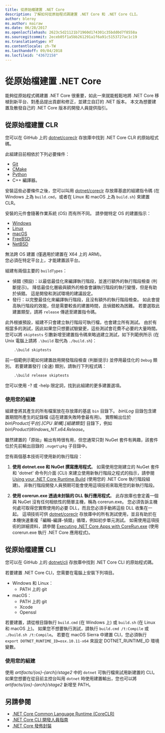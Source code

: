 ```yaml
---
title: 從原始檔建置 .NET Core
description: 了解如何從原始程式碼建置 .NET Core 和 .NET Core CLI。
author: bleroy
ms.author: mairaw
ms.date: 06/28/2017
ms.openlocfilehash: 2623c5d21121b71960d174301c35bdd0d7f8558a
ms.sourcegitcommit: 2eceb05f1a5bb261291a1f6a91c5153727ac1c19
ms.translationtype: HT
ms.contentlocale: zh-TW
ms.lasthandoff: 09/04/2018
ms.locfileid: "43672158"
---
```

# <a name="build-net-core-from-source"></a>從原始檔建置 .NET Core

能夠從原始程式碼建置 .NET Core 很重要，如此一來就能輕鬆地將 .NET Core 移植到新平台、對產品提出貢獻和修正，並建立自訂的 .NET 版本。
本文為想要建置及散發自己的 .NET Core 版本的開發人員提供指引。

## <a name="build-the-clr-from-source"></a>從原始檔建置 CLR

您可以在 GitHub 上的 [dotnet/coreclr](https://github.com/dotnet/coreclr/) 存放庫中找到 .NET Core CLR 的原始程式碼。

此組建目前相依於下列必要條件：

* [Git](https://git-scm.com/)
* [CMake](https://cmake.org/)
* [Python](https://www.python.org/)
* C++ 編譯器。

安裝這些必要條件之後，您可以叫用 [dotnet/coreclr](https://github.com/dotnet/coreclr/) 存放庫基底的組建指令碼 (在 Windows 上為 `build.cmd`，或者在 Linux 和 macOS 上為 `build.sh`) 來建置 CLR。

安裝的元件會隨著作業系統 (OS) 而有所不同。 請參閱特定 OS 的建置指示：

* [Windows](https://github.com/dotnet/coreclr/blob/master/Documentation/building/windows-instructions.md)
* [Linux](https://github.com/dotnet/coreclr/blob/master/Documentation/building/linux-instructions.md)
* [macOS](https://github.com/dotnet/coreclr/blob/master/Documentation/building/osx-instructions.md)
* [FreeBSD](https://github.com/dotnet/coreclr/blob/master/Documentation/building/freebsd-instructions.md)
* [NetBSD](https://github.com/dotnet/coreclr/blob/master/Documentation/building/netbsd-instructions.md)

無法跨 OS 建置 (僅適用於建置在 X64 上的 ARM)。  
您必須在特定平台上，才能建置該平台。  

組建有兩個主要的 `buildTypes`：

* 偵錯 (預設)：以最低最佳化來編譯執行階段，並進行額外的執行階段檢查 (判斷提示)。 降低最佳化層級與額外的檢查會讓執行階段的執行變慢，但是有助於偵錯。 這是開發和測試環境的建議設定。
* 發行：以完整最佳化來編譯執行階段，且沒有額外的執行階段檢查。 如此會提高執行階段的效能，但是需要較長的建置時間，且偵錯較為困難。 若要選取此建置類型，請將 `release` 傳遞至建置指令碼。

此外根據預設，組建不只會建立執行階段可執行檔，也會建立所有測試。
由於有相當多的測試，因此如果您只想要試驗變更，這些測試會花費不必要的大量時間。
您可以將 `skiptests` 引數新增至建置指令碼來略過建立測試，如下列範例所示 (在 Unix 電腦上請將 `.\build` 取代為 `./build.sh`)：

```bat
    .\build skiptests
```

前一個範例示範如何建置啟用開發階段檢查 (判斷提示) 並停用最佳化的 `Debug` 類別。 若要建置發行 (全速) 類別，請執行下列程式碼：

```bat
    .\build release skiptests
```

您可以使用 -? 或 -help 限定詞，找到此組建的更多建置選項。

### <a name="using-your-build"></a>使用您的組建

組建會將其產生的所有檔案放在存放庫的基底 `bin` 目錄下。
*bin\Log* 目錄包含建置期間所產生的記錄檔 (這在建置失敗時會最有用)。
實際輸出位於 *bin\Product\[平台].[CPU 架構].[組建類型]* 目錄下，例如 *bin\Product\Windows_NT.x64.Release*。

雖然建置的「原始」輸出有時很有用，但您通常只對 NuGet 套件有興趣，該套件位於先前輸出目錄的 `.nuget\pkg` 子目錄中。

您有兩個基本技術可使用新的執行階段：

 1. **使用 dotnet.exe 和 NuGet 撰寫應用程式**。
    如需使用您剛建立的 NuGet 套件和 'dotnet' 命令列介面 (CLI) 來建立使用新執行階段之程式的指示，請參閱 [Using your .NET Core Runtime Build](https://github.com/dotnet/coreclr/blob/master/Documentation/workflow/UsingYourBuild.md) (使用您的 .NET Core 執行階段組建)。 非執行階段開發人員預期可能會使用這項技術來取用您的新執行階段。

 2. **使用 corerun.exe 透過未封裝的 DLL 執行應用程式**。
    此存放庫也會定義一個與 NuGet 沒有任何相依性的簡單主機，稱為 corerun.exe。
    您必須告訴主機何處可取得您實際使用的必要 DLL，而且您必須手動將這些 DLL 收集在一起。
    這項技術可供 [dotnet/coreclr](https://github.com/dotnet/coreclr) 存放庫中的所有測試使用，並且有助於在本機快速重複「編輯-編譯-偵錯」循環，例如初步單元測試。
    如需使用這項技術的詳細資料，請參閱 [Executing .NET Core Apps with CoreRun.exe](https://github.com/dotnet/coreclr/blob/master/Documentation/workflow/UsingCoreRun.md) (使用 corerun.exe 執行 .NET Core 應用程式)。

## <a name="build-the-cli-from-source"></a>從原始檔建置 CLI

您可以在 GitHub 上的 [dotnet/cli](https://github.com/dotnet/cli/) 存放庫中找到 .NET Core CLI 的原始程式碼。

若要建置 .NET Core CLI，您需要在電腦上安裝下列項目。

* Windows 和 Linux：
  * PATH 上的 git
* macOS：
  * PATH 上的 git
  * Xcode
  * Openssl

若要建置，請從根目錄執行 `build.cmd` (在 Windows 上) 或 `build.sh` (在 Linux 和 macOS 上)。 如果您不想要執行測試，請執行 `build.cmd /t:Compile` 或 `./build.sh /t:Compile`。 若要在 macOS Sierra 中建置 CLI，您必須執行 `export DOTNET_RUNTIME_ID=osx.10.11-x64` 來設定 DOTNET_RUNTIME_ID 環境變數。

### <a name="using-your-build"></a>使用您的組建

使用 *artifacts/{os}-{arch}/stage2* 中的 `dotnet` 可執行檔來試用新建置的 CLI。 如果您想要在從目前主控台叫用 `dotnet` 時使用建置輸出，您也可以將 *artifacts/{os}-{arch}/stage2* 新增至 PATH。

## <a name="see-also"></a>另請參閱

* [.NET Core Common Language Runtime (CoreCLR)](https://github.com/dotnet/coreclr/blob/master/README.md)
* [.NET Core CLI 開發人員指南](https://github.com/dotnet/cli/blob/master/Documentation/project-docs/developer-guide.md)
* [.NET Core 發佈封裝](./distribution-packaging.md)
